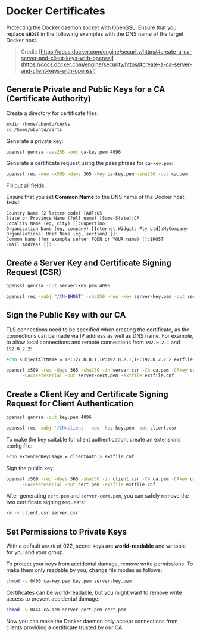# Docker Certificates

Protecting the Docker daemon socket with OpenSSL.
Ensure that you replace **`$HOST`** in the following examples with the DNS name of the target Docker host.

> Credit: [https://docs.docker.com/engine/security/https/#create-a-ca-server-and-client-keys-with-openssl](https://docs.docker.com/engine/security/https/#create-a-ca-server-and-client-keys-with-openssl)

## Generate Private and Public Keys for a CA (Certificate Authority)

Create a directory for certificate files:

```txt
mkdir /home/ubuntu/certs
cd /home/ubuntu/certs
```

Generate a private key:

```sh
openssl genrsa -aes256 -out ca-key.pem 4096
```

Generate a certificate request using the pass phrase for `ca-key.pem`:

```sh
openssl req -new -x509 -days 365 -key ca-key.pem -sha256 -out ca.pem
```

Fill out all fields.

Ensure that you set **Common Name** to the DNS name of the Docker host: **`$HOST`**

```properties
Country Name (2 letter code) [AU]:US
State or Province Name (full name) [Some-State]:CA
Locality Name (eg, city) []:Cupertino
Organization Name (eg, company) [Internet Widgits Pty Ltd]:MyCompany
Organizational Unit Name (eg, section) []:
Common Name (for example server FQDN or YOUR name) []:$HOST
Email Address []:
```

## Create a Server Key and Certificate Signing Request (CSR)

```sh
openssl genrsa -out server-key.pem 4096
```

```sh
openssl req -subj "/CN=$HOST" -sha256 -new -key server-key.pem -out server.csr
```

## Sign the Public Key with our CA

TLS connections need to be specified when creating the certificate, as the connections can be made via IP address as well as DNS name. For example, to allow local connections and remote connections from `192.0.2.1` and `192.0.2.2`:

```sh
echo subjectAltName = IP:127.0.0.1,IP:192.0.2.1,IP:192.0.2.2 > extfile.cnf
```

```sh
openssl x509 -req -days 365 -sha256 -in server.csr -CA ca.pem -CAkey ca-key.pem \
      -CAcreateserial -out server-cert.pem -extfile extfile.cnf
```

## Create a Client Key and Certificate Signing Request for Client Authentication

```sh
openssl genrsa -out key.pem 4096
```

```sh
openssl req -subj '/CN=client' -new -key key.pem -out client.csr
```

To make the key suitable for client authentication, create an extensions config file:

```sh
echo extendedKeyUsage = clientAuth > extfile.cnf
```

Sign the public key:

```sh
openssl x509 -req -days 365 -sha256 -in client.csr -CA ca.pem -CAkey ca-key.pem \
      -CAcreateserial -out cert.pem -extfile extfile.cnf
```

After generating `cert.pem` and `server-cert.pem`, you can safely remove the
two certificate signing requests:

```sh
rm -v client.csr server.csr
```

## Set Permissions to Private Keys

With a default `umask` of 022, secret keys are **world-readable** and writable for you and your group.

To protect your keys from accidental damage, remove write permissions. To make them only readable by you, change file modes as follows:

```sh
chmod -v 0400 ca-key.pem key.pem server-key.pem
```

Certificates can be world-readable, but you might want to remove write access to
prevent accidental damage:

```sh
chmod -v 0444 ca.pem server-cert.pem cert.pem
```

Now you can make the Docker daemon only accept connections from clients providing a certificate trusted by our CA.